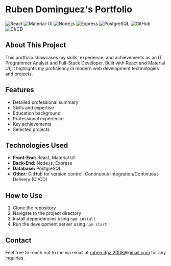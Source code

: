 # Ruben Dominguez's Portfolio

![React](https://img.shields.io/badge/React-17.0.2-blue)
![Material-UI](https://img.shields.io/badge/Material--UI-4.11.3-blue)
![Node.js](https://img.shields.io/badge/Node.js-14.17.0-green)
![Express](https://img.shields.io/badge/Express-4.17.1-lightgrey)
![PostgreSQL](https://img.shields.io/badge/PostgreSQL-13.3-blue)
![GitHub](https://img.shields.io/badge/GitHub-3.0-orange)
![CI/CD](https://img.shields.io/badge/CI--CD-automated-yellow)

## About This Project
This portfolio showcases my skills, experience, and achievements as an IT Programmer Analyst and Full-Stack Developer. Built with React and Material UI, it highlights my proficiency in modern web development technologies and projects.

## Features
- Detailed professional summary
- Skills and expertise
- Education background
- Professional experience
- Key achievements
- Selected projects

## Technologies Used
- **Front-End:** React, Material UI
- **Back-End:** Node.js, Express
- **Database:** PostgreSQL
- **Other:** GitHub for version control, Continuous Integration/Continuous Delivery (CI/CD)

## How to Use
1. Clone the repository
2. Navigate to the project directory
3. Install dependencies using `npm install`
4. Run the development server using `npm start`

## Contact
Feel free to reach out to me via email at [ruben.dgz.2008@gmail.com](mailto:ruben.dgz.2008@gmail.com) for any inquiries.

